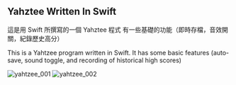 ## Yahztee Written In Swift

這是用 Swift 所撰寫的一個 Yahztee 程式
有一些基礎的功能（即時存檔，音效開關，紀錄歷史高分）

This is a Yahtzee program written in Swift.
It has some basic features (auto-save, sound toggle, and recording of historical high scores)

![yahtzee_001](https://github.com/user-attachments/assets/7fd5cbfa-f469-40e7-9f8f-c167fde70ef7)
![yahtzee_002](https://github.com/user-attachments/assets/23341449-6e09-4ddd-80f2-3cb3e47fe5e1)
